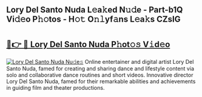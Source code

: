 ## Lory Del Santo Nuda L𝚎a𝚔ed N𝚞𝚍e - Part-b1Q Vi𝚍𝚎o P𝚑𝚘tos - H𝚘𝚝 O𝚗𝚕yf𝚊ns L𝚎a𝚔s CZsIG

# <h2><a href="http://kf800vb.oniu.top/?m=Lory+Del+Santo+Nuda">🔗👉 🔴 Lory Del Santo Nuda P𝚑ot𝚘𝚜 V𝚒d𝚎o</a></h2>

[![Lory Del Santo Nuda Nu𝚍e𝚜](https://i.imgur.com/0qMVB7G.gif)](http://kf800vb.oniu.top/?m=Lory+Del+Santo+Nuda)
Online entertainer and digital artist Lory Del Santo Nuda, famed for creating and sharing dance and lifestyle content via solo and collaborative dance routines and short videos. Innovative director Lory Del Santo Nuda, famed for their remarkable abilities and achievements in guiding film and theater productions.  
